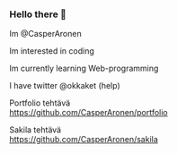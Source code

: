 ### Hello there 👋

Im @CasperAronen

Im interested in coding 

Im currently learning Web-programming

I have twitter @okkaket (help) 

Portfolio tehtävä
<br>
https://github.com/CasperAronen/portfolio

Sakila tehtävä
<br>
https://github.com/CasperAronen/sakila

